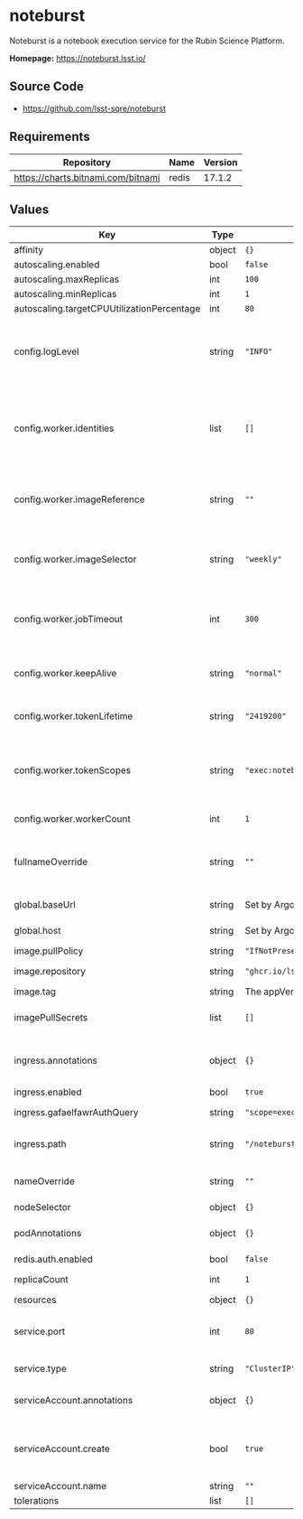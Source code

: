 # noteburst

Noteburst is a notebook execution service for the Rubin Science Platform.

**Homepage:** <https://noteburst.lsst.io/>

## Source Code

* <https://github.com/lsst-sqre/noteburst>

## Requirements

| Repository | Name | Version |
|------------|------|---------|
| https://charts.bitnami.com/bitnami | redis | 17.1.2 |

## Values

| Key | Type | Default | Description |
|-----|------|---------|-------------|
| affinity | object | `{}` |  |
| autoscaling.enabled | bool | `false` |  |
| autoscaling.maxReplicas | int | `100` |  |
| autoscaling.minReplicas | int | `1` |  |
| autoscaling.targetCPUUtilizationPercentage | int | `80` |  |
| config.logLevel | string | `"INFO"` | Logging level: "DEBUG", "INFO", "WARNING", "ERROR", "CRITICAL" |
| config.worker.identities | list | `[]` | Science Platform user identities that workers can acquire. Each item is an object with username and uuid keys |
| config.worker.imageReference | string | `""` | Nublado image reference, applicable when imageSelector is "reference" |
| config.worker.imageSelector | string | `"weekly"` | Nublado image stream to select: "recommended", "weekly" or "reference" |
| config.worker.jobTimeout | int | `300` | The default notebook execution timeout, in seconds. |
| config.worker.keepAlive | string | `"normal"` | Worker keep alive mode: "normal", "fast", "disabled" |
| config.worker.tokenLifetime | string | `"2419200"` | Worker token lifetime, in seconds. |
| config.worker.tokenScopes | string | `"exec:notebook,read:image,read:tap,read:alertdb"` | Nublado2 worker account's token scopes as a comma-separated list. |
| config.worker.workerCount | int | `1` | Number of workers to run |
| fullnameOverride | string | `""` | Override the full name for resources (includes the release name) |
| global.baseUrl | string | Set by Argo CD | Base URL for the environment |
| global.host | string | Set by Argo CD | Host name for ingress |
| image.pullPolicy | string | `"IfNotPresent"` | Image pull policy |
| image.repository | string | `"ghcr.io/lsst-sqre/noteburst"` | Noteburst image repository |
| image.tag | string | The appVersion of the chart | Tag of the image |
| imagePullSecrets | list | `[]` | Secret names to use for all Docker pulls |
| ingress.annotations | object | `{}` | Additional annotations to add to the ingress |
| ingress.enabled | bool | `true` | Enable ingress |
| ingress.gafaelfawrAuthQuery | string | `"scope=exec:admin&auth_type=basic"` | Gafaelfawr auth query string |
| ingress.path | string | `"/noteburst"` | Path prefix where noteburst is hosted |
| nameOverride | string | `""` | Override the base name for resources |
| nodeSelector | object | `{}` |  |
| podAnnotations | object | `{}` | Annotations for API and worker pods |
| redis.auth.enabled | bool | `false` |  |
| replicaCount | int | `1` | Number of API pods to run |
| resources | object | `{}` |  |
| service.port | int | `80` | Port of the service to create and map to the ingress |
| service.type | string | `"ClusterIP"` | Type of service to create |
| serviceAccount.annotations | object | `{}` | Annotations to add to the service account |
| serviceAccount.create | bool | `true` | Specifies whether a service account should be created |
| serviceAccount.name | string | `""` |  |
| tolerations | list | `[]` |  |
